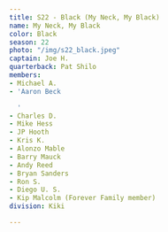 ```yaml
---
title: S22 - Black (My Neck, My Black)
name: My Neck, My Black
color: Black
season: 22
photo: "/img/s22_black.jpeg"
captain: Joe H.
quarterback: Pat Shilo
members:
- Michael A.
- 'Aaron Beck

  '
- Charles D.
- Mike Hess
- JP Hooth
- Kris K.
- Alonzo Mable
- Barry Mauck
- Andy Reed
- Bryan Sanders
- Ron S.
- Diego U. S.
- Kip Malcolm (Forever Family member)
division: Kiki

---
```

